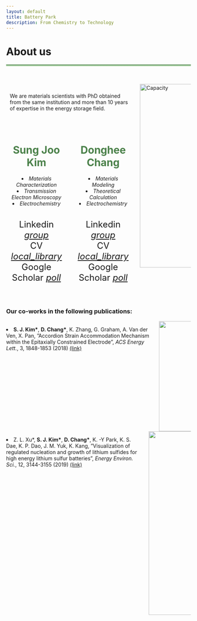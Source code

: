 ```yaml
---
layout: default
title: Battery Park
description: From Chemistry to Technology
---
```


<html>
  <head>
    <title>Google Icons</title>
    <meta name="viewport" content="width=device-width, initial-scale=1">
    <link href="https://fonts.googleapis.com/icon?family=Material+Icons" rel="stylesheet">
  </head>
  <body>
    <h1> About us <i class="arrow right"></i></h1>
    <hr style="background: linear-gradient(#4a8049, #d8f5d0); height: 5px; border: none;">
    <br>
    <br>
    <div class="columns" style="display: flex;">
      <div class="column" style="flex-basis: 70%; padding: 10px;">
        <p> We are materials scientists with PhD obtained from the same institution and more than 10 years of expertise in the energy storage field. </p>
        <br><br>
        <div class="profiles" style="display: flex; gap: 20px;">
          <div class="profile" style="text-align: center; padding: 0px;">
            <h1 style="color: #4a8049;"><b>Sung Joo Kim</b></h1>
            <li><i>Materials Characterization</i></li>
            <li><i>Transmission Electron Microscopy</i></li>
            <li><i>Electrochemistry</i></li>
            <br><br>
            <div style="font-size:24px"> Linkedin
              <a href="https://www.linkedin.com/in/sungjookim/">
                <i class="material-icons" style="font-size:24px">group</i>  
              </a>
            </div>
            <div style="font-size:24px"> CV
              <a href="https://drive.google.com/file/d/1S28-gOSSczeEh3iH7mnnHCyd7GD9VnLg/preview">
                <i class="material-icons" style="font-size:24px">local_library</i>  
              </a>
            </div>
            <div style="font-size:24px"> Google Scholar
              <a href="https://scholar.google.com/citations?user=a_DrrJ0AAAAJ">
                <i class="material-icons" style="font-size:24px">poll</i>  
              </a>
            </div>
          </div> 
          <div container>
            <div class="vl"></div>
          </div> 
          <div class="profile" style="text-align: center; padding: 0px;">
            <h1 style="color: #4a8049;"><b>Donghee Chang</b></h1>
            <li><i>Materials Modeling</i></li>
            <li><i>Theoretical Calculation</i></li>
            <li><i>Electrochemistry</i></li>
            <br><br>
            <div style="font-size:24px"> Linkedin
              <a href="https://www.linkedin.com/in/dongheechang/">
                <i class="material-icons" style="font-size:24px">group</i>  
              </a>
            </div> 
            <div style="font-size:24px"> CV
              <a href="https://drive.google.com/file/d/1zsogiv2FFY0L2Xrpi4f5B6Nbpc5V-RSu/preview">
                <i class="material-icons" style="font-size:24px">local_library</i>  
              </a>
            </div>   
            <div style="font-size:24px"> Google Scholar
              <a href="https://scholar.google.com/citations?hl=en&user=FygpjYEAAAAJ">
                <i class="material-icons" style="font-size:24px">poll</i>  
              </a>
            </div>
          </div>
        </div>
      </div>
      <div class="column" style="flex-basis: 30%; padding: 0px;">
        <img src='https://github.com/donghee1025/Battery-Park/blob/main2/masthead/Jihoon%20drawing.jpg?raw=true' alt="Capacity" style="width:500px; height:auto;">
      </div>
    </div>
    <br><br>
    <h3>Our co-works in the following publications:</h3>
    <div class="columns">
      <div class="column">
        <p>
          <li><b>S. J. Kim*</b>, <b>D. Chang*</b>, K. Zhang, G. Graham, A. Van der Ven, X. Pan, ”Accordion Strain Accommodation Mechanism within the Epitaxially Constrained Electrode”, <i>ACS Energy Lett.</i>, 3, 1848-1853 (2018) <a href="https://pubs.acs.org/doi/abs/10.1021/acsenergylett.8b00829">(link)</a></li>
        </p>
      </div>
      <div class="column" style="text-align:center;">
        <img src='https://github.com/martinsj815/Battery-Park/blob/main2/masthead/ACS_EL.png?raw=true' alt="Capacity" style="width:300px; height:auto;">
      </div>
    </div>
    <div class="columns">
      <div class="column">
        <p>
          <li>Z. L. Xu*, <b>S. J. Kim*</b>, <b>D. Chang*</b>, K. -Y Park, K. S. Dae, K. P. Dao, J. M. Yuk, K. Kang, ”Visualization of regulated nucleation and growth of lithium sulfides for high energy lithium sulfur batteries”, <i>Energy Environ. Sci.</i>, 12, 3144-3155 (2019) <a href="https://pubs.rsc.org/en/content/articlelanding/2021/xx/c9ee01338e">(link)</a></li>
        </p>
      </div>
      <div class="column" style="text-align:center;">
        <img src='https://github.com/martinsj815/Battery-Park/blob/main2/masthead/Image_EES.png?raw=true' alt="Capacity" style="width:500px; height:auto;">
      </div>
    </div>
  </body>
</html>



